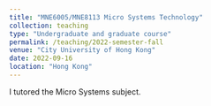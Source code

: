 ```yaml
---
title: "MNE6005/MNE8113 Micro Systems Technology"
collection: teaching
type: "Undergraduate and graduate course"
permalink: /teaching/2022-semester-fall
venue: "City University of Hong Kong"
date: 2022-09-16
location: "Hong Kong"
---
```


I tutored the Micro Systems subject.